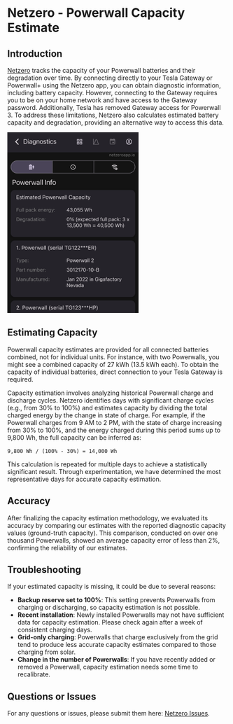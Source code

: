 # Netzero - Powerwall Capacity Estimate

## Introduction

[Netzero](https://www.netzeroapp.io) tracks the capacity of your Powerwall batteries and their degradation over time. By connecting directly to your Tesla Gateway or Powerwall+ using the Netzero app, you can obtain diagnostic information, including battery capacity. However, connecting to the Gateway requires you to be on your home network and have access to the Gateway password. Additionally, Tesla has removed Gateway access for Powerwall 3. To address these limitations, Netzero also calculates estimated battery capacity and degradation, providing an alternative way to access this data.

<img src="estimated-capacity.png" width="300" alt="Estimated Powerwall Capacity" />

## Estimating Capacity

Powerwall capacity estimates are provided for all connected batteries combined, not for individual units. For instance, with two Powerwalls, you might see a combined capacity of 27 kWh (13.5 kWh each). To obtain the capacity of individual batteries, direct connection to your Tesla Gateway is required.

Capacity estimation involves analyzing historical Powerwall charge and discharge cycles. Netzero identifies days with significant charge cycles (e.g., from 30% to 100%) and estimates capacity by dividing the total charged energy by the change in state of charge. For example, if the Powerwall charges from 9 AM to 2 PM, with the state of charge increasing from 30% to 100%, and the energy charged during this period sums up to 9,800 Wh, the full capacity can be inferred as:

```
9,800 Wh / (100% - 30%) = 14,000 Wh
```

This calculation is repeated for multiple days to achieve a statistically significant result. Through experimentation, we have determined the most representative days for accurate capacity estimation.

## Accuracy

After finalizing the capacity estimation methodology, we evaluated its accuracy by comparing our estimates with the reported diagnostic capacity values (ground-truth capacity). This comparison, conducted on over one thousand Powerwalls, showed an average capacity error of less than 2%, confirming the reliability of our estimates.

## Troubleshooting

If your estimated capacity is missing, it could be due to several reasons:

- **Backup reserve set to 100%**: This setting prevents Powerwalls from charging or discharging, so capacity estimation is not possible.
- **Recent installation**: Newly installed Powerwalls may not have sufficient data for capacity estimation. Please check again after a week of consistent charging days.
- **Grid-only charging**: Powerwalls that charge exclusively from the grid tend to produce less accurate capacity estimates compared to those charging from solar.
- **Change in the number of Powerwalls**: If you have recently added or removed a Powerwall, capacity estimation needs some time to recalibrate.

## Questions or Issues

For any questions or issues, please submit them here: [Netzero Issues](https://github.com/netzero-labs/netzero/issues).
